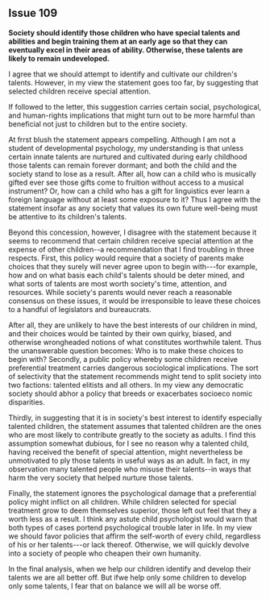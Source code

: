 
Issue 109
---------------------------

**Society should identify those children who have special talents and abilities and begin training
them at an early age so that they can eventually excel in their areas of ability. Otherwise, these
talents are likely to remain undeveloped.**

I agree that we should attempt to identify and cultivate our children's talents. However, in my
view the statement goes too far, by suggesting that selected children receive special attention.

If followed to the letter, this suggestion carries certain social, psychological, and human-rights
implications that might turn out to be more harmful than beneficial not just to children but to the
entire society.

At frrst blush the statement appears compelling. Although I am not a student of
developmental psychology, my understanding is that unless certain innate talents are nurtured
and cultivated during early childhood those talents can remain forever dormant; and both the
child and the society stand to lose as a result. After all, how can a child who is musically gifted
ever see those gifts come to fruition without access to a musical instrument? Or, how can a
child who has a gift for linguistics ever learn a foreign language without at least some exposure
to it? Thus I agree with the statement insofar as any society that values its own future
well-being must be attentive to its children's talents.

Beyond this concession, however, I disagree with the statement because it seems to
recommend that certain children receive special attention at the expense of other children--a
recommendation that I find troubling in three respects. First, this policy would require that a
society of parents make choices that they surely will never agree upon to begin with---for
example, how and on what basis each child's talents should be deter mined, and what sorts of
talents are most worth society's time, attention, and resources. While society's parents would
never reach a reasonable consensus on these issues, it would be irresponsible to leave these
choices to a handful of legislators and bureaucrats.

After all, they are unlikely to have the best interests of our children in mind, and their choices
would be tainted by their own quirky, biased, and otherwise wrongheaded notions of what
constitutes worthwhile talent. Thus the unanswerable question becomes: Who is to make
these choices to begin with?
Secondly, a public policy whereby some children receive preferential treatment carries
dangerous sociological implications. The sort of selectivity that the statement recommends
might tend to split society into two factions: talented elitists and all others. In my view any
democratic society should abhor a policy that breeds or exacerbates socioeco nomic
disparities.

Thirdly, in suggesting that it is in society's best interest to identify especially talented children,
the statement assumes that talented children are the ones who are most likely to contribute
greatly to the society as adults. I find this assumption somewhat dubious, for I see no reason
why a talented child, having received the benefit of special attention, might nevertheless be
unmotivated to ply those talents in useful ways as an adult. In fact, in my observation many
talented people who misuse their talents--in ways that harm the very society that helped
nurture those talents.

Finally, the statement ignores the psychological damage that a preferential policy might
inflict on all children. While children selected for special treatment grow to deem themselves
superior, those left out feel that they a worth less as a result. I think any astute child
psychologist would warn that both types of cases portend psychological trouble later in life. In
my view we should favor policies that affirm the self-worth of every child, regardless of his or
her talents---or lack thereof. Otherwise, we will quickly devolve into a society of people who
cheapen their own humanity.

In the final analysis, when we help our children identify and develop their talents we are all
better off. But ifwe help only some children to develop only some talents, I fear that on balance
we will all be worse off.


